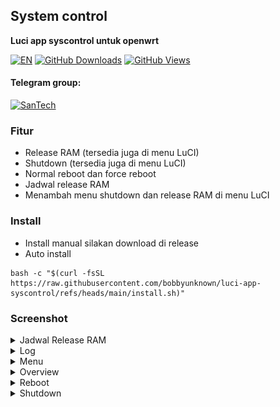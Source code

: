 ## System control
**Luci app syscontrol untuk openwrt**

[![EN](https://img.shields.io/badge/lang-EN-red.svg?style=for-the-badge)](README-EN.md)
[![GitHub Downloads](https://img.shields.io/github/downloads/bobbyunknown/luci-app-syscontrol/total?style=for-the-badge&logo=github)](https://github.com/bobbyunknown/luci-app-syscontrol/releases)
[![GitHub Views](https://img.shields.io/badge/VIEWS-973-brightgreen?style=for-the-badge&logo=github)](https://github.com/bobbyunknown/luci-app-syscontrol)


#### Telegram group:
[![SanTech](https://img.shields.io/badge/SanTech-2CA5E0?style=for-the-badge&logo=telegram&logoColor=white)](https://t.me/+TuLCASzJrVJmNzM1)


### Fitur
- Release RAM (tersedia juga di menu LuCI)
- Shutdown (tersedia juga di menu LuCI)
- Normal reboot dan force reboot
- Jadwal release RAM
- Menambah menu shutdown dan release RAM di menu LuCI

### Install
- Install manual silakan download di release
- Auto install
```
bash -c "$(curl -fsSL https://raw.githubusercontent.com/bobbyunknown/luci-app-syscontrol/refs/heads/main/install.sh)"
```


### Screenshot

<details>
<summary>Jadwal Release RAM</summary>

![Jadwal Release RAM](jadwal_release_ram.png)
</details>

<details>
<summary>Log</summary>

![Log](img/log.png)
</details>

<details>
<summary>Menu</summary>

![Menu](img/menu.png)
</details>

<details>
<summary>Overview</summary>

![Overview](img/overview.png)
</details>

<details>
<summary>Reboot</summary>

![Reboot](img/reboot.png)
</details>

<details>
<summary>Shutdown</summary>

![Shutdown](img/shutdown.png)
</details>

